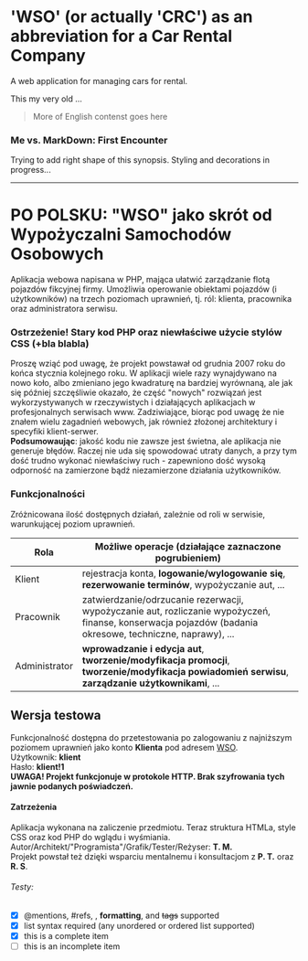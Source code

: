 # 'WSO' (or actually 'CRC') as an abbreviation for a Car Rental Company

A web application for managing cars for rental.

This my very old ...
> More of English contenst goes here


### Me vs. MarkDown: First Encounter 
Trying to add right shape of this synopsis. Styling and decorations in progress...


---

# PO POLSKU: "WSO" jako skrót od Wypożyczalni Samochodów Osobowych
Aplikacja webowa napisana w PHP, mająca ułatwić zarządzanie flotą pojazdów fikcyjnej firmy. 
Umożliwia operowanie obiektami pojazdów (i użytkowników) na trzech poziomach uprawnień, tj. ról: klienta, pracownika oraz administratora serwisu.
### Ostrzeżenie! Stary kod PHP oraz niewłaściwe użycie stylów CSS (+bla blabla) 
Proszę wziąć pod uwagę, że projekt powstawał od grudnia 2007 roku do końca stycznia kolejnego roku. W aplikacji wiele razy wynajdywano na nowo koło, albo zmieniano jego kwadraturę na bardziej wyrównaną, ale jak się później szczęśliwie okazało, że część "nowych" rozwiązań jest wykorzystywanych w rzeczywistych i działających aplikacjach w profesjonalnych serwisach www. Zadziwiające, biorąc pod uwagę że nie znałem wielu zagadnień webowych, jak również złożonej architektury i specyfiki klient-serwer.\
**Podsumowaując**: jakość kodu nie zawsze jest świetna, ale aplikacja nie generuje błędów. Raczej nie uda się spowodować utraty danych, a przy tym dość trudno wykonać niewłaściwy ruch - zapewniono dość wysoką odporność na zamierzone bądź niezamierzone działania użytkowników. 

### Funkcjonalności
Zróżnicowana ilość dostępnych działań, zależnie od roli w serwisie, warunkującej poziom uprawnień. 

Rola | Możliwe operacje (działające zaznaczone pogrubieniem)
------------ | -------------
Klient | rejestracja konta, **logowanie/wylogowanie się**, **rezerwowanie terminów**, wypożyczanie aut, ...
Pracownik | zatwierdzanie/odrzucanie rezerwacji, wypożyczanie aut, rozliczanie wypożyczeń, finanse, konserwacja pojazdów (badania okresowe, techniczne, naprawy), ...
Administrator | **wprowadzanie i edycja aut**, **tworzenie/modyfikacja promocji**, **tworzenie/modyfikacja powiadomień serwisu**, **zarządzanie użytkownikami**, ...

## Wersja testowa 
Funkcjonalność dostępna do przetestowania po zalogowaniu z najniższym poziomem uprawnień jako konto **Klienta** pod adresem [WSO](http://wso.tohm.cba.pl).\
Użytkownik: **klient**\
Hasło: **klient!1**\
**UWAGA! Projekt funkcjonuje w protokole HTTP. Brak szyfrowania tych jawnie podanych poświadczeń.** 

#### Zatrzeżenia
Aplikacja wykonana na zaliczenie przedmiotu. Teraz struktura HTMLa, style CSS oraz kod PHP do wglądu i wyśmiania.\
Autor/Architekt/"Programista"/Grafik/Tester/Reżyser: **T. M.**\
Projekt powstał też dzięki wsparciu mentalnemu i konsultacjom z  **P. T.** oraz **R. S**.
###### Testy:
- [x] @mentions, #refs, , **formatting**, and <del>tags</del> supported
- [x] list syntax required (any unordered or ordered list supported)
- [x] this is a complete item
- [ ] this is an incomplete item
